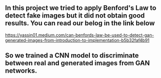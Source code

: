 ## In this project we tried to apply Benford's Law to detect fake images but it did not obtain good results. You can read our belog in the link below 
https://yassin01.medium.com/can-benfords-law-be-used-to-detect-gan-generated-images-from-introduction-to-implementation-b5b32faf4b91

## So we trained a CNN model to discriminate between real and generated images from GAN networks.

